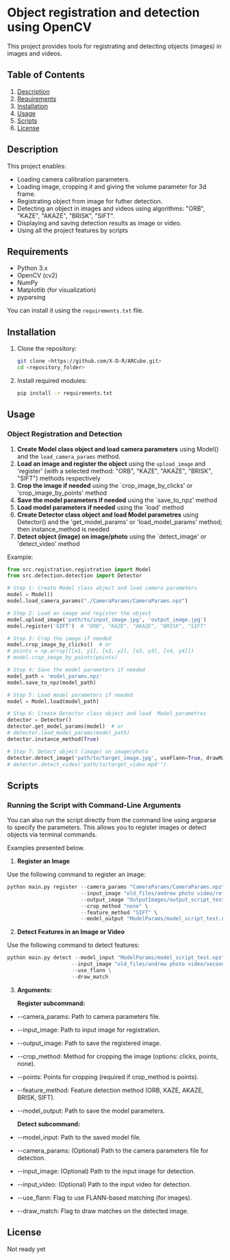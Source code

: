 # Object registration and detection using OpenCV

This project provides tools for registrating and detecting objects (images) in images and videos. 

## Table of Contents

1. [Description](#description)
2. [Requirements](#requirements)
3. [Installation](#installation)
4. [Usage](#usage)
5. [Scripts](#scripts)
6. [License](#license)

## Description

This project enables:
- Loading camera calibration parameters.
- Loading image, cropping it and giving the volume parameter for 3d frame.
- Registrating object from image for futher detection.
- Detecting an object in images and videos using algorithms: "ORB", "KAZE", "AKAZE", "BRISK", "SIFT".
- Displaying and saving detection results as image or video.
- Using all the project features by scripts

## Requirements

- Python 3.x
- OpenCV (cv2)
- NumPy
- Matplotlib (for visualization)
- pyparsing

You can install it using the `requirements.txt` file.

## Installation

1. Clone the repository:

   ```bash
   git clone <https://github.com/X-D-R/ARCube.git>
   cd <repository_folder>
   ```

2. Install required modules:

   ```bash
   pip install -r requirements.txt
   ```

## Usage

### Object Registration and Detection

1. **Create Model class object and load camera parameters** using Model() and the `load_camera_params` method.
2. **Load an image and register the object** using the `upload_image` and 'register' (with a selected method: "ORB", "KAZE", "AKAZE", "BRISK", "SIFT") methods respectively
3. **Crop the image if needed** using the `crop_image_by_clicks' or 'crop_image_by_points' method
4. **Save the model parameters if needed** using the `save_to_npz' method
5. **Load model parameters if needed** using the `load' method
6. **Create Detector class object and load  Model parametres** using Detector() and the 'get_model_params' or 'load_model_params' method; then instance_method is needed
7. **Detect object (image) on image/photo** using the `detect_image' or 'detect_video' method

Example:

```python
from src.registration.registration import Model
from src.detection.detection import Detector

# Step 1: Create Model class object and load camera parameters
model = Model()
model.load_camera_params("./CameraParams/CameraParams.npz")

# Step 2: Load an image and register the object
model.upload_image('path/to/input_image.jpg', 'output_image.jpg')
model.register('SIFT')  # "ORB", "KAZE", "AKAZE", "BRISK", "SIFT"

# Step 3: Crop the image if needed
model.crop_image_by_clicks()  # or
# points = np.array([[x1, y1], [x2, y2], [x3, y3], [x4, y4]])
# model.crop_image_by_points(points)

# Step 4: Save the model parameters if needed
model_path = 'model_params.npz'
model.save_to_npz(model_path)

# Step 5: Load model parameters if needed
model = Model.load(model_path)

# Step 6: Create Detector class object and load  Model parametres
detector = Detector()
detector.get_model_params(model)  # or
# detector.load_model_params(model_path)
detector.instance_method(True)

# Step 7: Detect object (image) on image/photo
detector.detect_image('path/to/target_image.jpg', useFlann=True, drawMatch=True)  # or
# detector.detect_video('path/to/target_video.mp4'")
```
## Scripts
### Running the Script with Command-Line Arguments
You can also run the script directly from the command line using argparse to specify the parameters. This allows you to register images or detect objects via terminal commands.

Examples presented below.

1. **Register an Image**

Use the following command to register an image:

```python
python main.py register --camera_params "CameraParams/CameraParams.npz" \
                        --input_image "old_files/andrew photo video/reference messy.jpg" \
                        --output_image "OutputImages/output_script_test.jpg" \
                        --crop_method "none" \
                        --feature_method "SIFT" \
                        --model_output "ModelParams/model_script_test.npz"
```

2. **Detect Features in an Image or Video**

Use the following command to detect features:

```python
python main.py detect --model_input "ModelParams/model_script_test.npz" \
                     --input_image "old_files/andrew photo video/second pic messy.jpg" \
                     --use_flann \
                     --draw_match

```

3. **Arguments:**

   **Register subcommand:**
   
- --camera_params: Path to camera parameters file.
- --input_image: Path to input image for registration.
- --output_image: Path to save the registered image.
- --crop_method: Method for cropping the image (options: clicks, points, none).
- --points: Points for cropping (required if crop_method is points).
- --feature_method: Feature detection method (ORB, KAZE, AKAZE, BRISK, SIFT).
- --model_output: Path to save the model parameters.

   **Detect subcommand:**
   
- --model_input: Path to the saved model file.
- --camera_params: (Optional) Path to the camera parameters file for detection.
- --input_image: (Optional) Path to the input image for detection.
- --input_video: (Optional) Path to the input video for detection.
- --use_flann: Flag to use FLANN-based matching (for images).
- --draw_match: Flag to draw matches on the detected image.

## License

Not ready yet
